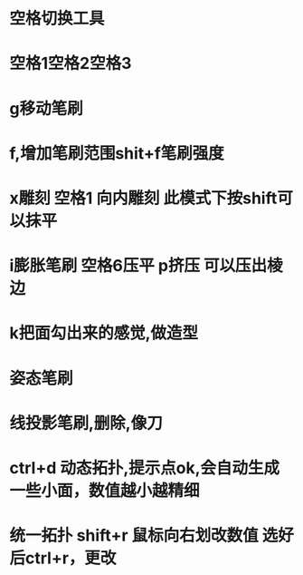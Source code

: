 # 空格切换工具

# 空格1空格2空格3

# g移动笔刷

# f,增加笔刷范围shit+f笔刷强度

# x雕刻 空格1 向内雕刻 此模式下按shift可以抹平

# i膨胀笔刷 空格6压平 p挤压 可以压出棱边

# k把面勾出来的感觉,做造型

# 姿态笔刷

# 线投影笔刷,删除,像刀

# ctrl+d 动态拓扑,提示点ok,会自动生成一些小面，数值越小越精细


# 统一拓扑 shift+r 鼠标向右划改数值 选好后ctrl+r，更改
